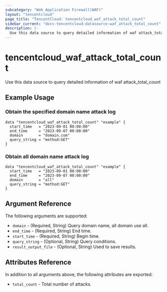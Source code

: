 ```yaml
---
subcategory: "Web Application Firewall(WAF)"
layout: "tencentcloud"
page_title: "TencentCloud: tencentcloud_waf_attack_total_count"
sidebar_current: "docs-tencentcloud-datasource-waf_attack_total_count"
description: |-
  Use this data source to query detailed information of waf attack_total_count
---
```


# tencentcloud_waf_attack_total_count

Use this data source to query detailed information of waf attack_total_count

## Example Usage

### Obtain the specified domain name attack log

```hcl
data "tencentcloud_waf_attack_total_count" "example" {
  start_time   = "2023-09-01 00:00:00"
  end_time     = "2023-09-07 00:00:00"
  domain       = "domain.com"
  query_string = "method:GET"
}
```

### Obtain all domain name attack log

```hcl
data "tencentcloud_waf_attack_total_count" "example" {
  start_time   = "2023-09-01 00:00:00"
  end_time     = "2023-09-07 00:00:00"
  domain       = "all"
  query_string = "method:GET"
}
```

## Argument Reference

The following arguments are supported:

* `domain` - (Required, String) Query domain name, all domain use all.
* `end_time` - (Required, String) End time.
* `start_time` - (Required, String) Begin time.
* `query_string` - (Optional, String) Query conditions.
* `result_output_file` - (Optional, String) Used to save results.

## Attributes Reference

In addition to all arguments above, the following attributes are exported:

* `total_count` - Total number of attacks.


